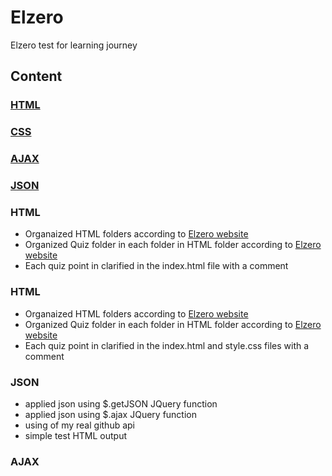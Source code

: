 # Elzero
Elzero test for learning journey

## **Content**

### [HTML](#HTML)
### [CSS](#CSS)
### [AJAX](#AJAX)
### [JSON](#JSON)

### HTML
* Organaized HTML folders according to [Elzero website](https://elzero.org/category/courses/html-course/)
* Organized Quiz folder in each folder in HTML folder according to [Elzero website](https://elzero.org/category/assignments/html-assignments/)
* Each quiz point in clarified in the index.html file with a comment


### HTML
* Organaized HTML folders according to [Elzero website](https://elzero.org/category/courses/css-course/)
* Organized Quiz folder in each folder in HTML folder according to [Elzero website](https://elzero.org/category/assignments/css-assignments/)
* Each quiz point in clarified in the index.html and style.css files with a comment

### JSON
* applied json using $.getJSON JQuery function
* applied json using $.ajax JQuery function
* using of my real github api
* simple test HTML output

### AJAX


